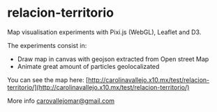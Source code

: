 # relacion-territorio
Map visualisation experiments with Pixi.js (WebGL), Leaflet and D3.

The experiments consist in:

* Draw map in canvas with geojson extracted from Open street Map
* Animate great amount of particles geolocalizated

You can see the map here: [http://carolinavallejo.x10.mx/test/relacion-territorio/](http://carolinavallejo.x10.mx/test/relacion-territorio/)

More info [carovallejomar@gmail.com](http://mailto:carovallejomar@gmail.com)
